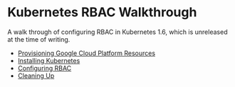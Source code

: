 # Kubernetes RBAC Walkthrough

A walk through of configuring RBAC in Kubernetes 1.6, which is unreleased at
the time of writing.

* [Provisioning Google Cloud Platform Resources](provisioning-gcp.md)
* [Installing Kubernetes](installing-kubernetes.md)
* [Configuring RBAC](configuring-rbac.md)
* [Cleaning Up](cleanup.md)
